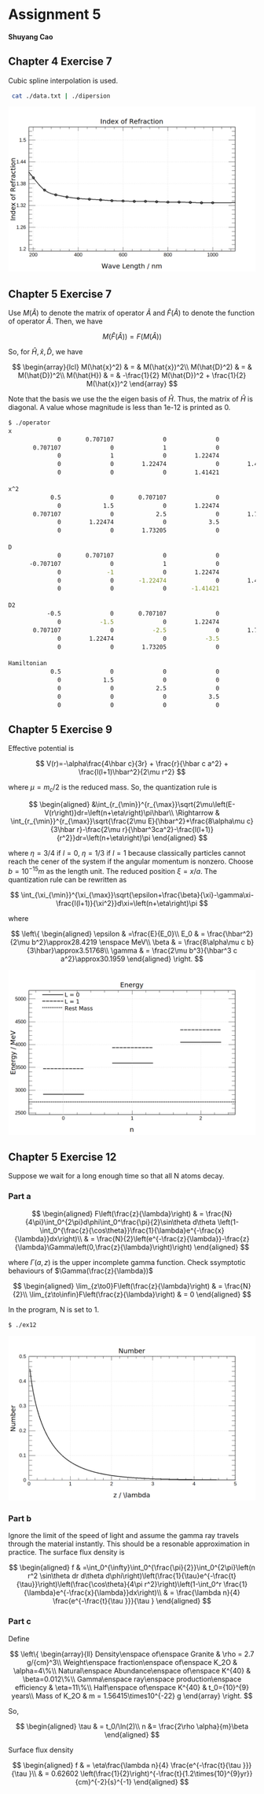 # Assignment 5

#### Shuyang Cao

## Chapter 4 Exercise 7

Cubic spline interpolation is used.

```bash
 cat ./data.txt | ./dipersion 
```

![Index of refraction](CH4/EX7/index.png)

## Chapter 5 Exercise 7

Use $M(\hat{A})$ to denote the matrix of operator $\hat{A}$ and $\hat{F}(\hat{A})$ to denote the function of operator $\hat{A}$. Then, we have

$$
M(\hat{F}(\hat{A})) = F(M(\hat{A})) 
$$

So, for $\hat{H}, \hat{x}, \hat{D}$, we have

$$
\begin{array}{lcl}
    M(\hat{x}^2) & = & M(\hat{x})^2\\
    M(\hat{D}^2) & = & M(\hat{D})^2\\
    M(\hat{H}) & = & -\frac{1}{2} M(\hat{D})^2 + \frac{1}{2} M(\hat{x})^2
\end{array}
$$

Note that the basis we use the the eigen basis of $\hat{H}$. Thus, the matrix of $\hat{H}$ is diagonal. A value whose magnitude is less than 1e-12 is printed as 0.

```bash
$ ./operator 
x
              0       0.707107              0              0              0
       0.707107              0              1              0              0
              0              1              0        1.22474              0
              0              0        1.22474              0        1.41421
              0              0              0        1.41421              0

x^2
            0.5              0       0.707107              0              0
              0            1.5              0        1.22474              0
       0.707107              0            2.5              0        1.73205
              0        1.22474              0            3.5              0
              0              0        1.73205              0            4.5

D
              0       0.707107              0              0              0
      -0.707107              0              1              0              0
              0             -1              0        1.22474              0
              0              0       -1.22474              0        1.41421
              0              0              0       -1.41421              0

D2
           -0.5              0       0.707107              0              0
              0           -1.5              0        1.22474              0
       0.707107              0           -2.5              0        1.73205
              0        1.22474              0           -3.5              0
              0              0        1.73205              0           -4.5

Hamiltonian
            0.5              0              0              0              0
              0            1.5              0              0              0
              0              0            2.5              0              0
              0              0              0            3.5              0
              0              0              0              0            4.5
```

## Chapter 5 Exercise 9

Effective potential is

$$
V(r)=-\alpha\frac{4\hbar c}{3r} + \frac{r}{\hbar c a^2} + \frac{l(l+1)\hbar^2}{2\mu r^2}
$$

where $\mu=m_c/2$ is the reduced mass. So, the quantization rule is 

$$
\begin{aligned}
       &\int_{r_{\min}}^{r_{\max}}\sqrt{2\mu\left(E-V(r\right)}dr=\left(n+\eta\right)\pi\hbar\\
       \Rightarrow & \int_{r_{\min}}^{r_{\max}}\sqrt{\frac{2\mu E}{\hbar^2}+\frac{8\alpha\mu c}{3\hbar r}-\frac{2\mu r}{\hbar^3ca^2}-\frac{l(l+1)}{r^2}}dr=\left(n+\eta\right)\pi
\end{aligned}
$$

where $\eta=3/4$ if $l=0$, $\eta=1/3$ if $l=1$ because classically particles cannot reach the cener of the system if the angular momentum is nonzero. Choose $b=10^{-15}m$ as the length unit. The reduced position $\xi=x/a$. The quantization rule can be rewritten as

$$
\int_{\xi_{\min}}^{\xi_{\max}}\sqrt{\epsilon+\frac{\beta}{\xi}-\gamma\xi-\frac{l(l+1)}{\xi^2}}d\xi=\left(n+\eta\right)\pi
$$

where

$$
\left\{
\begin{aligned}
       \epsilon & =\frac{E}{E_0}\\
       E_0 & = \frac{\hbar^2}{2\mu b^2}\approx28.4219 \enspace MeV\\
       \beta & = \frac{8\alpha\mu c b}{3\hbar}\approx3.51768\\
       \gamma & = \frac{2\mu b^3}{\hbar^3 c a^2}\approx30.1959
\end{aligned}
\right.
$$

![Energy](CH5/EX9/energy.png)

## Chapter 5 Exercise 12

Suppose we wait for a long enough time so that all N atoms decay.

### Part a

$$
\begin{aligned}
       F\left(\frac{z}{\lambda}\right) & = \frac{N}{4\pi}\int_0^{2\pi}d\phi\int_0^\frac{\pi}{2}\sin\theta d\theta \left(1-\int_0^{\frac{z}{\cos\theta}}\frac{1}{\lambda}e^{-\frac{x}{\lambda}}dx\right)\\
       & = \frac{N}{2}\left(e^{-\frac{z}{\lambda}}-\frac{z}{\lambda}\Gamma\left(0,\frac{z}{\lambda}\right)\right)
\end{aligned}
$$

where $\Gamma(a,z)$ is the upper incomplete gamma function. Check ssymptotic behaviours of $\Gamma(\frac{z}{\lambda})$

$$
\begin{aligned}
\lim_{z\to0}F\left(\frac{z}{\lambda}\right) & = \frac{N}{2}\\
\lim_{z\to\infin}F\left(\frac{z}{\lambda}\right) & = 0
\end{aligned}
$$

In the program, N is set to 1.

```bash
$ ./ex12
```

![Number](CH5/EX12/number.png)

### Part b

Ignore the limit of the speed of light and assume the gamma ray travels through the material instantly. This should be a resonable approximation in practice. The surface flux density is

$$
\begin{aligned}
f & =\int_0^{\infty}\int_0^{\frac{\pi}{2}}\int_0^{2\pi}\left(n r^2 \sin\theta dr d\theta d\phi\right)\left(\frac{1}{\tau}e^{-\frac{t}{\tau}}\right)\left(\frac{\cos\theta}{4\pi r^2}\right)\left(1-\int_0^r \frac{1}{\lambda}e^{-\frac{x}{\lambda}}dx\right)\\
& = \frac{\lambda n}{4} \frac{e^{-\frac{t}{\tau }}}{\tau }
\end{aligned}
$$

### Part c

Define

$$
\left\{
\begin{array}{ll}
Density\enspace of\enspace Granite & \rho = 2.7 g/{cm}^3\\
Weight\enspace fraction\enspace of\enspace K_2O & \alpha=4\%\\
Natural\enspace Abundance\enspace of\enspace K^{40} & \beta=0.012\%\\
Gamma\enspace ray\enspace production\enspace efficiency & \eta=11\%\\
Half\enspace of\enspace K^{40} & t_0={10}^{9} years\\
Mass of K_2O & m = 1.56415\times10^{-22} g
\end{array}
\right.
$$

So,

$$
\begin{aligned}
\tau & = t_0/\ln(2)\\
n &= \frac{2\rho \alpha}{m}\beta
\end{aligned}
$$

Surface flux density

$$
\begin{aligned}
f & = \eta\frac{\lambda n}{4} \frac{e^{-\frac{t}{\tau }}}{\tau }\\
& = 0.62602 \left(\frac{1}{2}\right)^{-\frac{t}{1.2\times{10}^{9}yr}} {cm}^{-2}{s}^{-1}
\end{aligned}
$$
